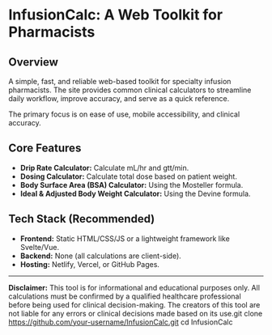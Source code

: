 # InfusionCalc: A Web Toolkit for Pharmacists

## Overview

A simple, fast, and reliable web-based toolkit for specialty infusion pharmacists. The site provides common clinical calculators to streamline daily workflow, improve accuracy, and serve as a quick reference.

The primary focus is on ease of use, mobile accessibility, and clinical accuracy.

## Core Features

- **Drip Rate Calculator:** Calculate mL/hr and gtt/min.
- **Dosing Calculator:** Calculate total dose based on patient weight.
- **Body Surface Area (BSA) Calculator:** Using the Mosteller formula.
- **Ideal & Adjusted Body Weight Calculator:** Using the Devine formula.

## Tech Stack (Recommended)

- **Frontend:** Static HTML/CSS/JS or a lightweight framework like Svelte/Vue.
- **Backend:** None (all calculations are client-side).
- **Hosting:** Netlify, Vercel, or GitHub Pages.

---

**Disclaimer:** This tool is for informational and educational purposes only. All calculations must be confirmed by a qualified healthcare professional before being used for clinical decision-making. The creators of this tool are not liable for any errors or clinical decisions made based on its use.git clone https://github.com/your-username/InfusionCalc.git
cd InfusionCalc
